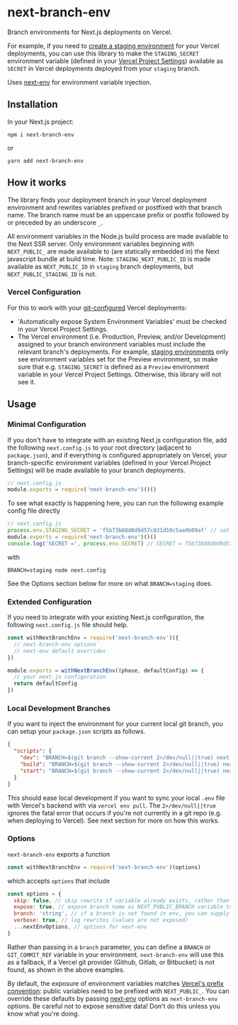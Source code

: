 # next-branch-env

Branch environments for Next.js deployments on Vercel.

For example, if you need to [create a staging environment](https://vercel.com/knowledge/set-up-a-staging-environment-on-vercel) for your Vercel deployments, you can use this library to make the `STAGING_SECRET` environment variable (defined in your [Vercel Project Settings](https://vercel.com/docs/environment-variables)) available as `SECRET` in Vercel deployments deployed from your `staging` branch.

Uses [next-env](https://github.com/formatlos/next-env) for environment variable injection.

## Installation

In your Next.js project:

```
npm i next-branch-env
```
or
```
yarn add next-branch-env
```

## How it works

The library finds your deployment branch in your Vercel deployment environment and rewrites variables prefixed or postfixed with that branch name. The branch name must be an uppercase prefix or postfix followed by or preceded by an underscore `_`.

All environment variables in the Node.js build process are made available to the Next SSR server. Only environment variables beginning with `NEXT_PUBLIC_` are made available to (are statically embedded in) the Next javascript bundle at build time. Note: `STAGING_NEXT_PUBLIC_ID` is made available as `NEXT_PUBLIC_ID` in `staging` branch deployments, but `NEXT_PUBLIC_STAGING_ID` is not.

### Vercel Configuration

For this to work with your [git-configured](https://vercel.com/docs/git) Vercel deployments:
- 'Automatically expose System Environment Variables' must be checked in your Vercel Project Settings. 
- The Vercel environment (i.e. Production, Preview, and/or Development) assigned to your branch environment variables must include the relevant branch's deployments. For example, [staging environments](https://vercel.com/knowledge/set-up-a-staging-environment-on-vercel#staging-environment-variables) only see environment variables set for the Preview environment, so make sure that e.g. `STAGING_SECRET` is defined as a `Preview` environment variable in your Vercel Project Settings. Otherwise, this library will not see it.

## Usage

### Minimal Configuration

If you don't have to integrate with an existing Next.js configuration file, add the following `next.config.js` to your root directory (adjacent to `package.json`), and if everything is configured appropriately on Vercel, your branch-specific environment variables (defined in your Vercel Project Settings) will be made available to your branch deployments.

```js
// next.config.js
module.exports = require('next-branch-env')()()
```

To see what exactly is happening here, you can run the following example config file directly
```js
// next.config.js
process.env.STAGING_SECRET = 'f5b73b88d0d9d57c831d59c5aa9b09af' // set this in Vercel Project Settings
module.exports = require('next-branch-env')()()
console.log('SECRET =', process.env.SECRET) // SECRET = f5b73b88d0d9d57c831d59c5aa9b09af
```
with
```
BRANCH=staging node next.config
```

See the Options section below for more on what `BRANCH=staging` does.

### Extended Configuration

If you need to integrate with your existing Next.js configuration, the following `next.config.js` file should help.

```js
const withNextBranchEnv = require('next-branch-env')({
  // next-branch-env options
  // next-env default overrides
})

module.exports = withNextBranchEnv((phase, defaultConfig) => {
  // your next.js configuration
  return defaultConfig
})
```

### Local Development Branches

If you want to inject the environment for your current local git branch, you can setup your `package.json` scripts as follows.
```json
{
  "scripts": {
    "dev": "BRANCH=$(git branch --show-current 2>/dev/null||true) next dev",
    "build": "BRANCH=$(git branch --show-current 2>/dev/null||true) next build",
    "start": "BRANCH=$(git branch --show-current 2>/dev/null||true) next start"
  }
}
```
This should ease local development if you want to sync your local `.env` file with Vercel's backend with via `vercel env pull`. The `2>/dev/null||true` ignores the fatal error that occurs if you're not currently in a git repo (e.g. when deploying to Vercel). See next section for more on how this works.

### Options

`next-branch-env` exports a function

```js
const withNextBranchEnv = require('next-branch-env')(options)
```
which accepts `options` that include
```js
const options = {
  skip: false, // skip rewrite if variable already exists, rather than overwrite
  expose: true, // expose branch name as NEXT_PUBLIC_BRANCH variable to the browser
  branch: 'string', // if a branch is not found in env, you can supply your own (alternatively, you can set this as an env var — see below)
  verbose: true, // log rewrites (values are not exposed)
  ...nextEnvOptions, // options for next-env
}
```

Rather than passing in a `branch` parameter, you can define a `BRANCH` or `GIT_COMMIT_REF` variable in your environment. `next-branch-env` will use this as a fallback, if a Vercel git provider (Github, Gitlab, or Bitbucket) is not found, as shown in the above examples.

By default, the exposure of environment variables matches [Vercel's prefix convention](https://nextjs.org/docs/basic-features/environment-variables#exposing-environment-variables-to-the-browser): public variables need to be prefixed with `NEXT_PUBLIC_`. You can override these defaults by passing [next-env](https://github.com/formatlos/next-env) options as `next-branch-env` options. Be careful not to expose sensitive data! Don't do this unless you know what you're doing.
